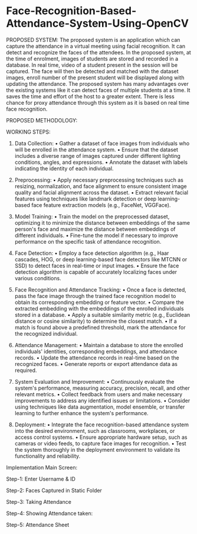 # Face-Recognition-Based-Attendance-System-Using-OpenCV

PROPOSED SYSTEM:
The proposed system is an application which can capture the attendance in a virtual meeting using facial recognition. It can detect and recognize the faces of the attendees. In the proposed system, at the time of enrolment, images of students are stored and recorded in a database. In real time, video of a student present in the session will be captured. The face will then be detected and matched with the dataset images, enroll number of the present student will be displayed along with updating the attendance. The proposed system has many advantages over the existing systems like it can detect faces of multiple students at a time. It saves the time and effort of the host to a greater extent. There is less chance for proxy attendance through this system as it is based on real time face recognition.

PROPOSED METHODOLOGY:


WORKING STEPS:

1. Data Collection:
•	Gather a dataset of face images from individuals who will be enrolled in the attendance system.
•	Ensure that the dataset includes a diverse range of images captured under different lighting conditions, angles, and expressions.
•	Annotate the dataset with labels indicating the identity of each individual.

2. Preprocessing:
•	Apply necessary preprocessing techniques such as resizing, normalization, and face alignment to ensure consistent image quality and facial alignment across the dataset.
•	Extract relevant facial features using techniques like landmark detection or deep learning-based face feature extraction models (e.g., FaceNet, VGGFace).

3. Model Training:
•	Train the model on the preprocessed dataset, optimizing it to minimize the distance between embeddings of the same person's face and maximize the distance between embeddings of different individuals.
•	Fine-tune the model if necessary to improve performance on the specific task of attendance recognition.

4. Face Detection:
•	Employ a face detection algorithm (e.g., Haar cascades, HOG, or deep learning-based face detectors like MTCNN or SSD) to detect faces in real-time or input images.
•	Ensure the face detection algorithm is capable of accurately localizing faces under various conditions.

5. Face Recognition and Attendance Tracking:
•	Once a face is detected, pass the face image through the trained face recognition model to obtain its corresponding embedding or feature vector.
•	Compare the extracted embedding with the embeddings of the enrolled individuals stored in a database.
•	Apply a suitable similarity metric (e.g., Euclidean distance or cosine similarity) to determine the closest match.
•	If a match is found above a predefined threshold, mark the attendance for the recognized individual.

6. Attendance Management:
•	Maintain a database to store the enrolled individuals' identities, corresponding embeddings, and attendance records.
•	Update the attendance records in real-time based on the recognized faces.
•	Generate reports or export attendance data as required.

7. System Evaluation and Improvement:
•	Continuously evaluate the system's performance, measuring accuracy, precision, recall, and other relevant metrics.
•	Collect feedback from users and make necessary improvements to address any identified issues or limitations.
•	Consider using techniques like data augmentation, model ensemble, or transfer learning to further enhance the system's performance.


8. Deployment:
•	Integrate the face recognition-based attendance system into the desired environment, such as classrooms, workplaces, or access control systems.
•	Ensure appropriate hardware setup, such as cameras or video feeds, to capture face images for recognition.
•	Test the system thoroughly in the deployment environment to validate its functionality and reliability.


Implementation
Main Screen:



Step-1: Enter Username & ID


Step-2: Faces Captured in Static Folder


Step-3: Taking Attendance



Step-4: Showing Attendance taken:



Step-5: Attendance Sheet









